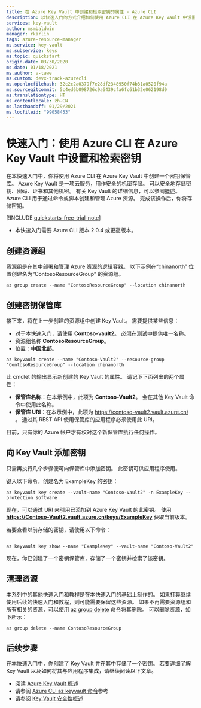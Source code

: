 ```yaml
---
title: 在 Azure Key Vault 中创建和检索密钥的属性 - Azure CLI
description: 以快速入门的方式介绍如何使用 Azure CLI 在 Azure Key Vault 中设置和检索密钥
services: key-vault
author: msmbaldwin
manager: rkarlin
tags: azure-resource-manager
ms.service: key-vault
ms.subservice: keys
ms.topic: quickstart
origin.date: 03/30/2020
ms.date: 01/18/2021
ms.author: v-tawe
ms.custom: devx-track-azurecli
ms.openlocfilehash: 32c2c2a0379f7e28df2348950f74b31a0520f94a
ms.sourcegitcommit: 5c4ed6b098726c9a6439cfa6fc61b32e062198d0
ms.translationtype: HT
ms.contentlocale: zh-CN
ms.lasthandoff: 01/29/2021
ms.locfileid: "99058453"
---
```

# <a name="quickstart-set-and-retrieve-a-key-from-azure-key-vault-using-azure-cli"></a>快速入门：使用 Azure CLI 在 Azure Key Vault 中设置和检索密钥

在本快速入门中，你将使用 Azure CLI 在 Azure Key Vault 中创建一个密钥保管库。 Azure Key Vault 是一项云服务，用作安全的机密存储。 可以安全地存储密钥、密码、证书和其他机密。 有关 Key Vault 的详细信息，可以参阅[概述](../general/overview.md)。 Azure CLI 用于通过命令或脚本创建和管理 Azure 资源。 完成该操作后，你将存储密钥。

[!INCLUDE [quickstarts-free-trial-note](../../../includes/quickstarts-free-trial-note.md)]


<!-- [!INCLUDE [cloud-shell-try-it.md](../../../includes/cloud-shell-try-it.md)] -->

 - 本快速入门需要 Azure CLI 版本 2.0.4 或更高版本。

## <a name="create-a-resource-group"></a>创建资源组

资源组是在其中部署和管理 Azure 资源的逻辑容器。 以下示例在“chinanorth”  位置创建名为“ContosoResourceGroup”  的资源组。

```azurecli
az group create --name "ContosoResourceGroup" --location chinanorth
```

## <a name="create-a-key-vault"></a>创建密钥保管库

接下来，将在上一步创建的资源组中创建 Key Vault。 需要提供某些信息：

- 对于本快速入门，请使用 **Contoso-vault2**。 必须在测试中提供唯一名称。
- 资源组名称 **ContosoResourceGroup**。
- 位置：**中国北部**。

```azurecli
az keyvault create --name "Contoso-Vault2" --resource-group "ContosoResourceGroup" --location chinanorth
```

此 cmdlet 的输出显示新创建的 Key Vault 的属性。 请记下下面列出的两个属性：

- **保管库名称**：在本示例中，此项为 **Contoso-Vault2**。 会在其他 Key Vault 命令中使用此名称。
- **保管库 URI**：在本示例中，此项为 https://contoso-vault2.vault.azure.cn/ 。 通过其 REST API 使用保管库的应用程序必须使用此 URI。

目前，只有你的 Azure 帐户才有权对这个新保管库执行任何操作。

## <a name="add-a-key-to-key-vault"></a>向 Key Vault 添加密钥

只需再执行几个步骤便可向保管库中添加密钥。 此密钥可供应用程序使用。 

键入以下命令，创建名为 ExampleKey 的密钥：

```azurecli
az keyvault key create --vault-name "Contoso-Vault2" -n ExampleKey --protection software
```

现在，可以通过 URI 来引用已添加到 Azure Key Vault 的此密钥。 使用 **https://Contoso-Vault2.vault.azure.cn/keys/ExampleKey** 获取当前版本。 

若要查看以前存储的密钥，请使用以下命令：

```azurecli

az keyvault key show --name "ExampleKey" --vault-name "Contoso-Vault2"
```

现在，你已创建了一个密钥保管库，存储了一个密钥并检索了该密钥。

## <a name="clean-up-resources"></a>清理资源

本系列中的其他快速入门和教程是在本快速入门的基础上制作的。 如果打算继续使用后续的快速入门和教程，则可能需要保留这些资源。
如果不再需要资源组和所有相关的资源，可以使用 [az group delete](/cli/group) 命令将其删除。 可以删除资源，如下所示：

```azurecli
az group delete --name ContosoResourceGroup
```

## <a name="next-steps"></a>后续步骤

在本快速入门中，你创建了 Key Vault 并在其中存储了一个密钥。 若要详细了解 Key Vault 以及如何将其与应用程序集成，请继续阅读以下文章。

- 阅读 [Azure Key Vault 概述](../general/overview.md)
- 请参阅 [Azure CLI az keyvault 命令](/cli/keyvault?view=azure-cli-latest)参考
- 请参阅 [Key Vault 安全性概述](../general/security-overview.md)
